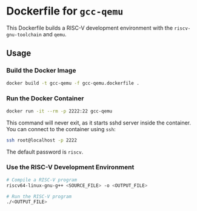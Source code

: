 # Dockerfile for `gcc-qemu`

This Dockerfile builds a RISC-V development environment with the `riscv-gnu-toolchain` and `qemu`.

## Usage

### Build the Docker Image

```bash
docker build -t gcc-qemu -f gcc-qemu.dockerfile .
```

### Run the Docker Container

```bash
docker run -it --rm -p 2222:22 gcc-qemu
```

This command will never exit, as it starts sshd server inside the container. You can connect to the container using `ssh`:

```bash
ssh root@localhost -p 2222
```

The default password is `riscv`.

### Use the RISC-V Development Environment

```bash
# Compile a RISC-V program
riscv64-linux-gnu-g++ <SOURCE_FILE> -o <OUTPUT_FILE>

# Run the RISC-V program
./<OUTPUT_FILE>
```
